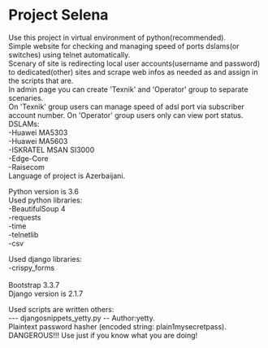 # Project Selena
Use this project in virtual environment of python(recommended).</br> 
Simple website for checking and managing speed of ports dslams(or switches) using telnet automatically.</br>
Scenary of site is redirecting local user accounts(username and password) to dedicated(other) sites and scrape web infos as needed as and assign in the scripts that are.</br>
In admin page you can create 'Texnik' and 'Operator' group to separate scenaries.</br>
On 'Texnik' group users can manage speed of adsl port via subscriber account number.
On 'Operator' group users only can view port status.
DSLAMs:</br>
-Huawei MA5303</br>
-Huawei MA5603</br>
-ISKRATEL MSAN SI3000</br>
-Edge-Core</br>
-Raisecom</br>
Language of project is Azerbaijani.</br>

Python version is 3.6</br>
Used python libraries:</br>
-BeautifulSoup 4</br>
-requests</br>
-time</br>
-telnetlib</br>
-csv</br>

Used django libraries:</br>
-crispy_forms</br>
</br>
Bootstrap 3.3.7</br>
Django version is 2.1.7</br>

Used scripts are written others:</br>
 --- djangosnippets_yetty.py -- Author:yetty.</br>
Plaintext password hasher (encoded string: plain$1$mysecretpass).</br>
DANGEROUS!!! Use just if you know what you are doing!</br>
